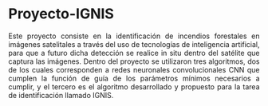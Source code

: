 # Proyecto-IGNIS
<div align = "justify">Este proyecto consiste en la identificación de incendios forestales en imágenes satelitales a través del uso de tecnologías de inteligencia artificial, para que a futuro dicha detección se realice in situ dentro del satélite que captura las imágenes.  Dentro del proyecto se utilizaron tres algoritmos, dos de los cuales corresponden a redes neuronales convolucionales CNN que cumplen la función de guía de los parámetros mínimos necesarios a cumplir, y el tercero es el algoritmo desarrollado y propuesto para la tarea de identificación llamado IGNIS.

